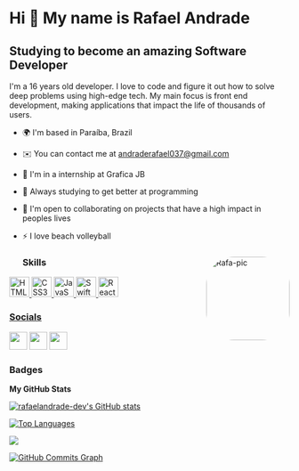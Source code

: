  Hi 👋 My name is Rafael Andrade
==========================

Studying to become an amazing Software Developer
-----------------------------

I'm a 16 years old developer. I love to code and figure it out how to solve deep problems using high-edge tech. My main focus is front end development, making applications that impact the life of thousands of users.

* 🌍  I'm based in Paraíba, Brazil
* ✉️  You can contact me at [andraderafael037@gmail.com](mailto:andraderafael037@gmail.com)
* 🚀  I'm in a internship at Grafica JB
* 🧠  Always studying to get better at programming
* 🤝  I'm open to collaborating on projects that have a high impact in peoples lives
* ⚡  I love beach volleyball

  <div>
    <img align="right" alt="Rafa-pic" height="150" style="border-radius:50px;"  src="https://cdn.discordapp.com/attachments/987820569393242185/987820873211863091/Webp.net-gifmaker.gif">
  <div/>
  
  ### Skills

<p align="left">
<a href="https://developer.mozilla.org/en-US/docs/Glossary/HTML5" target="_blank" rel="noreferrer"><img src="https://raw.githubusercontent.com/danielcranney/readme-generator/main/public/icons/skills/html5-colored.svg" width="36" height="36" alt="HTML5" />
<a href="https://developer.mozilla.org/en-US/docs/Glossary/CSS3" target="_blank" rel="noreferrer"><img src="https://raw.githubusercontent.com/danielcranney/readme-generator/main/public/icons/skills/css3-colored.svg" width="36" height="36" alt="CSS3" />
<a href="https://developer.mozilla.org/en-US/docs/Glossary/JS" target="_blank" rel="noreferrer"><img src="https://raw.githubusercontent.com/danielcranney/readme-generator/main/public/icons/skills/javascript-colored.svg" width="36" height="36" alt="JavaScript" />
<a href="https://developer.mozilla.org/en-US/docs/Glossary/Swift" target="_blank" rel="noreferrer"><img src="https://raw.githubusercontent.com/danielcranney/readme-generator/main/public/icons/skills/swift-colored.svg" width="36" height="36" alt="Swift" />
</a>
 <a href="https://developer.mozilla.org/en-US/docs/Glossary/React" target="_blank" rel="noreferrer"><img src="https://raw.githubusercontent.com/danielcranney/readme-generator/main/public/icons/skills/react-colored.svg" width="36" height="36" alt="ReactJS" />


 ### Socials
 <p align="left">
  <a href="https://www.instagram.com/aandraderafael/" target="_blank" rel"noreferrer"><img src="https://cdn.icon-icons.com/icons2/1211/PNG/512/1491580635-yumminkysocialmedia26_83102.png" width="32" height="32" /></a>                                                                                   
 <a href="https://www.twitch.tv/andraderafael1" target="_blank" rel="noreferrer"><img src="https://cdn.icon-icons.com/icons2/2407/PNG/512/twitch_icon_146123.png" width="32" height="32" /></a> 
 <a href="https://www.linkedin.com/in/rafael-andrade-1ab7a1242/" target="_blank" rel="noreferrer"><img src="https://raw.githubusercontent.com/danielcranney/readme-generator/main/public/icons/socials/linkedin.svg" width="32" height="32" /></a></p>
 
 ### Badges

<b>My GitHub Stats</b>

<a href="http://www.github.com/rafaelandrade-dev"><img src="https://github-readme-stats-peguimasid.vercel.app/api?username=rafaelandrade-dev&show_icons=true&hide=&count_private=true&title_color=3382ed&text_color=ffffff&icon_color=3382ed&bg_color=171717&hide_border=true&show_icons=true" alt="rafaelandrade-dev's GitHub stats" /></a>
 
 <a href="https://github.com/rafaelandrade-dev"><img src="https://github-readme-stats-peguimasid.vercel.app/api/top-langs/?username=rafaelandrade-dev&layout=compact&title_color=3382ed&text_color=ffffff&icon_color=3382ed&bg_color=171717&hide_border=true&locale=en&custom_title=Top%20%Languages" alt="Top Languages" /></a>

<a href="http://www.github.com/rafaelandrade-dev"><img src="https://github-readme-streak-stats.herokuapp.com/?user=rafaelandrade-dev&stroke=ffffff&background=171717&ring=3382ed&fire=3382ed&currStreakNum=ffffff&currStreakLabel=3382ed&sideNums=ffffff&sideLabels=ffffff&dates=ffffff&hide_border=true" /></a>

<a href="http://www.github.com/rafaelandrade-dev"><img src="https://activity-graph.herokuapp.com/graph?username=rafaelandrade-dev&bg_color=171717&color=ffffff&line=3382ed&point=ffffff&area_color=171717&area=true&hide_border=true&custom_title=GitHub%20Commits%20Graph" alt="GitHub Commits Graph" /></a>
